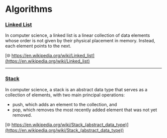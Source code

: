 # Algorithms

### [Linked List](https://en.wikipedia.org/wiki/Linked_list)
In computer science, a linked list is a linear collection of data elements whose order is not given by their physical placement in memory. Instead, each element points to the next.

[:globe_with_meridians: https://en.wikipedia.org/wiki/Linked_list](https://en.wikipedia.org/wiki/Linked_list)

---

### [Stack](https://en.wikipedia.org/wiki/Stack_(abstract_data_type))
In computer science, a stack is an abstract data type that serves as a collection of elements, with two main principal operations:

* push, which adds an element to the collection, and
* pop, which removes the most recently added element that was not yet removed.

[:globe_with_meridians: https://en.wikipedia.org/wiki/Stack_(abstract_data_type)](https://en.wikipedia.org/wiki/Stack_(abstract_data_type))